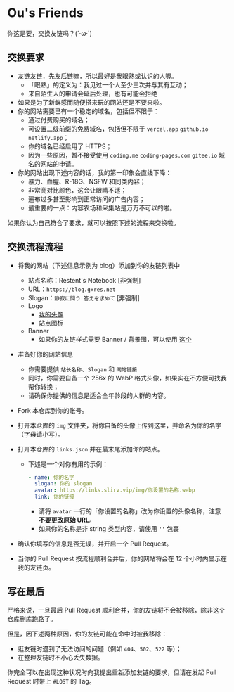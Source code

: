 # Ou's Friends

你这是要，交换友链吗？(´·ω·`)

## 交换要求

- 友链友链，先友后链嘛，所以最好是我眼熟或认识的人喔。
  - 「眼熟」的定义为：我见过一个人至少三次并与其有互动；
  - 来自陌生人的申请会延后处理，也有可能会拒绝
- 如果是为了新鲜感而随便搭来玩的网站还是不要来啦。
- 你的网站需要已有一个稳定的域名，包括但不限于：
  - 通过付费购买的域名；
  - 可设置二级前缀的免费域名，包括但不限于 `vercel.app` `github.io` `netlify.app`；
  - 你的域名已经启用了 HTTPS；
  - 因为一些原因，暂不接受使用 `coding.me` `coding-pages.com` `gitee.io` 域名的网站的申请。
- 你的网站出现下述内容的话，我的第一印象会直线下降：
  - 暴力、血腥、R-18G、NSFW 和同类内容；
  - 非常高对比颜色，这会让眼睛不适；
  - 遍布过多甚至影响到正常访问的广告内容；
  - 最重要的一点：内容农场和采集站是万万不可以的啦。

如果你认为自己符合了要求，就可以按照下述的流程来交换啦。

## 交换流程流程

- 将我的网站（下述信息示例为 blog）添加到你的友链列表中
  - 站点名称：Restent's Notebook [非强制]
  - URL：`https://blog.gxres.net`
  - Slogan：`静寂に問う 答えを求めて` [非强制]
  - Logo
    - [我的头像](https://library.gxres.net/images/icons/avatar.webp)
    - [站点图标](https://library.gxres.net/images/icons/favicon.webp)
  - Banner
    - 如果你的友链样式需要 Banner / 背景图，可以使用 [这个](https://library.gxres.net/images/bg.webp)
- 准备好你的网站信息
  - 你需要提供 `站长名称`、`Slogan` 和 `网站链接`
  - 同时，你需要自备一个 256x 的 WebP 格式头像，如果实在不方便可找我帮你转换；
  - 请确保你提供的信息是适合全年龄段的人群的内容。
- Fork 本仓库到你的账号。
- 打开本仓库的 `img` 文件夹，将你自备的头像上传到这里，并命名为你的名字（字母请小写）。
- 打开本仓库的 `links.json` 并在最末尾添加你的站点。

  - 下述是一个对你有用的示例：

    ```yaml
    - name: 你的名字
      slogan: 你的 slogan
      avatar: https://links.slirv.vip/img/你设置的名称.webp
      link: 你的链接
    ```

    - 请将 `avatar` 一行的「你设置的名称」改为你设置的头像名称，注意 **不要更改原始 URL**。
    - 如果你的名称是非 string 类型内容，请使用 `''` 包裹

- 确认你填写的信息是否无误，并开启一个 Pull Request。
- 当你的 Pull Request 按流程顺利合并后，你的网站将会在 12 个小时内显示在我的友链页。

## 写在最后

严格来说，一旦最后 Pull Request 顺利合并，你的友链将不会被移除，除非这个仓库删库跑路了。

但是，因下述两种原因，你的友链可能在命中时被我移除：

- 逛友链时遇到了无法访问的问题（例如 `404`、`502`、`522` 等）；
- 在整理友链时不小心丢失数据。

你完全可以在出现这种状况时向我提出重新添加友链的要求，但请在发起 Pull Request 时带上 `#LOST` 的 Tag。

